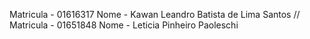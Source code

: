 Matricula - 01616317
Nome - Kawan Leandro Batista de Lima Santos
//
Matricula - 01651848
Nome - Leticia Pinheiro Paoleschi
